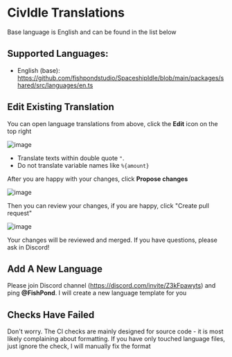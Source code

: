 # CivIdle Translations

Base language is English and can be found in the list below

## Supported Languages:

- English (base): https://github.com/fishpondstudio/SpaceshipIdle/blob/main/packages/shared/src/languages/en.ts

## Edit Existing Translation

You can open language translations from above, click the **Edit** icon on the top right

![image](https://user-images.githubusercontent.com/608221/113917327-c13b5f80-97e9-11eb-82fa-dc6fc0aa65fa.png)

- Translate texts within double quote `"`.
- Do not translate variable names like `%{amount}`

After you are happy with your changes, click **Propose changes**

![image](https://user-images.githubusercontent.com/608221/113917613-11b2bd00-97ea-11eb-9473-b0a300b7df19.png)

Then you can review your changes, if you are happy, click "Create pull request"

![image](https://user-images.githubusercontent.com/608221/114295260-ca0f8800-9aac-11eb-9bf1-844daaad1ad8.png)

Your changes will be reviewed and merged. If you have questions, please ask in Discord!

## Add A New Language

Please join Discord channel (https://discord.com/invite/Z3kFpawyts) and ping **@FishPond**. I will create a new language template for you

## Checks Have Failed

Don't worry. The CI checks are mainly designed for source code - it is most likely complaining about formatting. If you have only touched language files, just ignore the check, I will manually fix the format